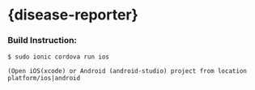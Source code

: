 # {disease-reporter}


### Build Instruction:

```
$ sudo ionic cordova run ios

(Open iOS(xcode) or Android (android-studio) project from location platform/ios|android  

```
